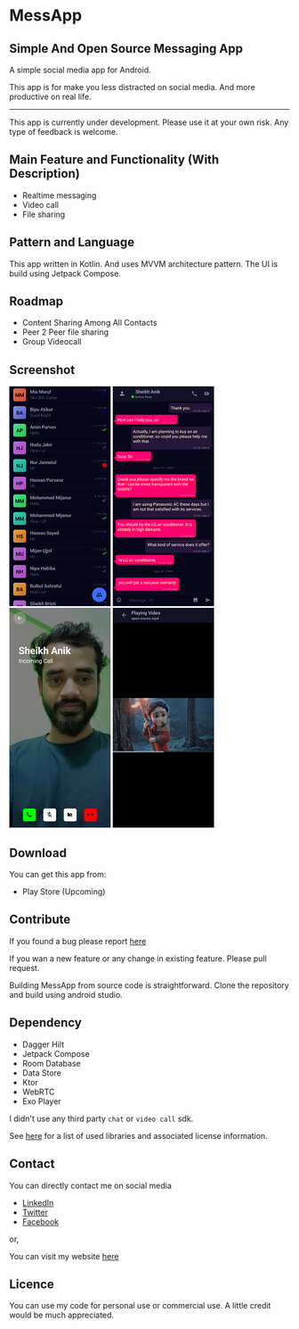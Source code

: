 # MessApp

## Simple And Open Source Messaging App

A simple social media app for Android.

This app is for make you less distracted on social media. And more productive on real life.

---

This app is currently under development. Please use it at your own risk. Any type of feedback is welcome.

## Main Feature and Functionality (With Description)

- Realtime messaging
- Video call
- File sharing

## Pattern and Language

This app written in Kotlin. And uses MVVM architecture pattern. The UI is build using Jetpack
Compose.

## Roadmap

- Content Sharing Among All Contacts
- Peer 2 Peer file sharing
- Group Videocall

## Screenshot

![Chat List](/screenshot/chat_list_small.png)
![Chatting](/screenshot/chatting_small.png)
![Incoming Call](/screenshot/incoming_call_smaill.png)
![Video Play](/screenshot/video_play_screen_small.png)

## Download

You can get this app from:

- Play Store (Upcoming)

## Contribute

If you found a bug please report [here](https://github.com/carbonanik/MessApp/issues/new)

If you wan a new feature or any change in existing feature. Please pull request.

Building MessApp from source code is straightforward. Clone the repository and build using android
studio.

## Dependency

- Dagger Hilt
- Jetpack Compose
- Room Database
- Data Store
- Ktor
- WebRTC
- Exo Player

I didn't use any third party `chat` or `video call` sdk.

See [here](http://licencing.com) for a list of used libraries and associated license information.

## Contact

You can directly contact me on social media

- [LinkedIn](https://www.linkedin.com/in/carbonanik)
- [Twitter](https://twitter.com/carbonanik)
- [Facebook](https://www.facebook.com/carbon.anik)

or,

You can visit my website [here](https://carbonanik.com)

## Licence

You can use my code for personal use or commercial use. A little credit would be much appreciated.